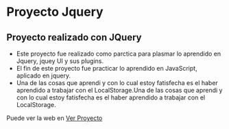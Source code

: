 <h1>Proyecto Jquery</h1>
<h2>Proyecto realizado con JQuery</h2>

<ul>
  <li>Este proyecto fue  realizado como parctica para plasmar  lo aprendido en Jquery, jquey UI y sus plugins.</li>
  <li>El fin de este proyecto fue practicar lo aprendido en JavaScript, aplicado en jquery.</li>
  <li>Una de las cosas que aprendi y con lo  cual estoy fatisfecha es el haber aprendido a trabajar con el LocalStorage.Una de las cosas que aprendi y con lo  cual estoy fatisfecha es el haber aprendido a trabajar con el LocalStorage.</li>
</ul>
<p>Puede ver la web en <a href="https://priscilla-rojas.github.io/Proyecto-jquery/" target="_blank">Ver Proyecto</a></p>
